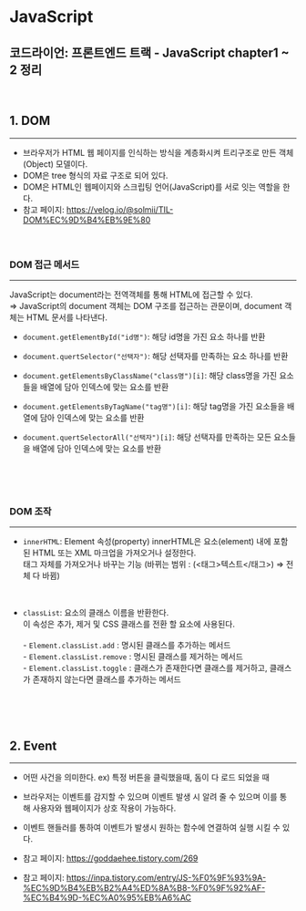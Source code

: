 # JavaScript
## 코드라이언: 프론트엔드 트랙 - JavaScript chapter1 ~ 2 정리
<br>

## **1. DOM**
---
- 브라우저가 HTML 웹 페이지를 인식하는 방식을 계층화시켜 트리구조로 만든 객체(Object) 모델이다.
- DOM은 tree 형식의 자료 구조로 되어 있다.
- DOM은 HTML인 웹페이지와 스크립팅 언어(JavaScript)를 서로 잇는 역할을 한다.
- 참고 페이지: https://velog.io/@solmii/TIL-DOM%EC%9D%B4%EB%9E%80
<br><br><br>


### **DOM 접근 메서드**
---
JavaScript는 document라는 전역객체를 통해 HTML에 접근할 수 있다. <br>
⇒ JavaScript의 document 객체는 DOM 구조를 접근하는 관문이며, document 객체는 HTML 문서를 나타낸다.

- `document.getElementById("id명")`: 해당 id명을 가진 요소 하나를 반환

- `document.quertSelector("선택자")`: 해당 선택자를 만족하는 요소 하나를 반환

- `document.getElementsByClassName("class명")[i]`: 해당 class명을 가진 요소들을 배열에 담아 인덱스에 맞는 요소를 반환

- `document.getElementsByTagName("tag명")[i]`: 해당 tag명을 가진 요소들을 배열에 담아 인덱스에 맞는 요소를 반환

- `document.quertSelectorAll("선택자")[i]`: 해당 선택자를 만족하는 모든 요소들을 배열에 담아 인덱스에 맞는 요소를 반환

<br><br><br>


### **DOM 조작**
---
- `innerHTML`: Element 속성(property) innerHTML은 요소(element) 내에 포함 된 HTML 또는 XML 마크업을 가져오거나 설정한다. <br>
태그 자체를 가져오거나 바꾸는 기능 (바뀌는 범위 : (<태그>텍스트</태그>) ⇒  전체 다 바뀜)

<br>

- `classList`: 요소의 클래스 이름을 반환한다.<br>
이 속성은 추가, 제거 및 CSS 클래스를 전환 할 요소에 사용된다.<br><br>
        - `Element.classList.add` : 명시된 클래스를 추가하는 메서드<br>
        - `Element.classList.remove` : 명시된 클래스를 제거하는 메서드<br>
        - `Element.classList.toggle` : 클래스가 존재한다면 클래스를 제거하고, 클래스가 존재하지 않는다면 클래스를 추가하는 메서드<br>  


 

<br><br><br>


## **2. Event**
---
- 어떤 사건을 의미한다. ex) 특정 버튼을 클릭했을때, 돔이 다 로드 되었을 때
- 브라우저는 이벤트를 감지할 수 있으며 이벤트 발생 시 알려 줄 수 있으며 이를 통해 사용자와 웹페이지가 상호 작용이 가능하다.

- 이벤트 핸들러를 통하여 이벤트가 발생시 원하는 함수에 연결하여 실행 시킬 수 있다.

- 참고 페이지: https://goddaehee.tistory.com/269
- 참고 페이지: https://inpa.tistory.com/entry/JS-%F0%9F%93%9A-%EC%9D%B4%EB%B2%A4%ED%8A%B8-%F0%9F%92%AF-%EC%B4%9D-%EC%A0%95%EB%A6%AC


